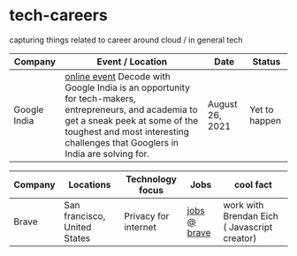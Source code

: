 # tech-careers
capturing things related to career around cloud / in general tech


| Company         | Event / Location                                             | Date                               | Status      |
| --------------- | ------------------------------------------------------------ | ---------------------------------- |------------|
| Google India    | [online event](https://careersonair.withgoogle.com/events/decode-with-google-21) Decode with Google India is an opportunity for tech-makers, entrepreneurs, and academia to get a sneak peek at some of the toughest and most interesting challenges that Googlers in India are solving for. | August 26, 2021   | Yet to happen |



| Company         | Locations                                     | Technology focus      | Jobs | cool fact |
| --------------- | ------------------------------------------------------------ | ---------------------------------- |------------|-----------|
| Brave | San francisco, United States | Privacy for internet | [jobs @ brave](https://www.linkedin.com/company/brave-software/jobs/)| work with Brendan Eich ( Javascript creator) |
